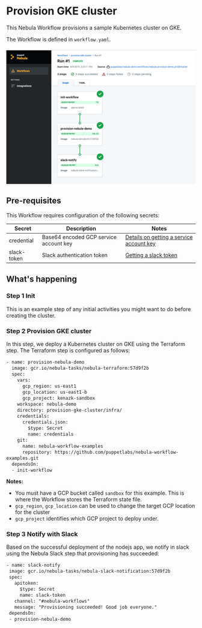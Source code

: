 # Provision GKE cluster 

This Nebula Workflow provisions a sample Kubernetes cluster on GKE. 

The Workflow is defined in `workflow.yaml`.

<h4 align="center"><img src="../media/provision-k8s-cluster.png" alt="Provision GKE cluster"></h4>

## Pre-requisites
This Workflow requires configuration of the following secrets:

| Secret        | Description   | Notes   | 
| ------------- | ------------- | ------- |
| credential    | Base64 encoded GCP service account key | [Details on getting a service account key](https://cloud.google.com/iam/docs/creating-managing-service-account-keys) |
| slack-token   | Slack authentication token | [Getting a slack token](https://get.slack.help/hc/en-us/articles/215770388-Create-and-regenerate-API-tokens) |

## What's happening

### Step 1 Init
This is an example step of any initial activities you might want to do before creating the cluster.

### Step 2 Provision GKE cluster
In this step, we deploy a Kubernetes cluster on GKE using the Terraform step. The Terraform step is configured as follows: 
```
- name: provision-nebula-demo
  image: gcr.io/nebula-tasks/nebula-terraform:57d9f2b
  spec:
    vars:
      gcp_region: us-east1
      gcp_location: us-east1-b
      gcp_project: kenazk-sandbox
    workspace: nebula-demo
    directory: provision-gke-cluster/infra/
    credentials:
      credentials.json:
        $type: Secret
        name: credentials
    git:
      name: nebula-workflow-examples
      repository: https://github.com/puppetlabs/nebula-workflow-examples.git
  dependsOn:
  - init-workflow
```
**Notes:**
- You must have a GCP bucket called `sandbox` for this example. This is where the Workflow stores the Terraform state file. 
- `gcp_region`, `gcp_location` can be used to change the target GCP location for the cluster
- `gcp_project` identifies which GCP project to deploy under. 
 
 ### Step 3 Notify with Slack
 Based on the successful deployment of the nodejs app, we notify in slack using the Nebula Slack step that provisioning has succeeded: 
 ```
 - name: slack-notify
  image: gcr.io/nebula-tasks/nebula-slack-notification:57d9f2b
  spec:
    apitoken:
      $type: Secret
      name: slack-token
    channel: "#nebula-workflows"
    message: "Provisioning succeeded! Good job everyone."
  dependsOn:
  - provision-nebula-demo
  ```
